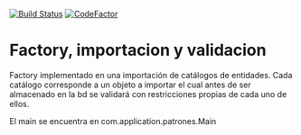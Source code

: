 [![Build Status](https://travis-ci.org/lucas-gio/factory_importacion-y-validacion.svg?branch=master)](https://travis-ci.org/lucas-gio/factory_importacion-y-validacion)
[![CodeFactor](https://www.codefactor.io/repository/github/lucas-gio/factory_importacion-y-validacion/badge)](https://www.codefactor.io/repository/github/lucas-gio/factory_importacion-y-validacion)
# Factory, importacion y validacion
Factory implementado en una importación de catálogos de entidades. 
Cada catálogo corresponde a un objeto a importar el cual antes de ser almacenado en la bd se validará con restricciones propias de cada uno de ellos.

El main se encuentra en com.application.patrones.Main
